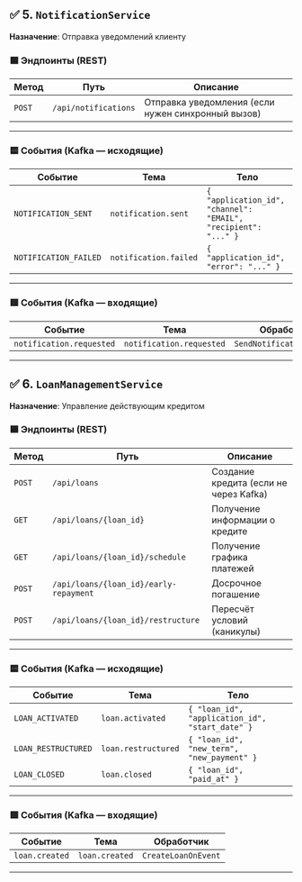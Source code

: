 ## ✅ 5. `NotificationService`
**Назначение**: Отправка уведомлений клиенту

### 🟦 Эндпоинты (REST)

| Метод | Путь | Описание |
|------|------|--------|
| `POST` | `/api/notifications` | Отправка уведомления (если нужен синхронный вызов) | |

---

### 🟨 События (Kafka — исходящие)

| Событие | Тема | Тело |
|--------|------|------|
| `NOTIFICATION_SENT` | `notification.sent` | `{ "application_id", "channel": "EMAIL", "recipient": "..." }` |
| `NOTIFICATION_FAILED` | `notification.failed` | `{ "application_id", "error": "..." }` |

---

### 🟥 События (Kafka — входящие)

| Событие | Тема | Обработчик |
|--------|------|-----------|
| `notification.requested` | `notification.requested` | `SendNotificationHandler` |

---

## ✅ 6. `LoanManagementService`
**Назначение**: Управление действующим кредитом

### 🟦 Эндпоинты (REST)

| Метод | Путь | Описание |
|------|------|--------|
| `POST` | `/api/loans` | Создание кредита (если не через Kafka) | |
| `GET`  | `/api/loans/{loan_id}` | Получение информации о кредите | |
| `GET`  | `/api/loans/{loan_id}/schedule` | Получение графика платежей | |
| `POST` | `/api/loans/{loan_id}/early-repayment` | Досрочное погашение | `{ "amount" }` |
| `POST` | `/api/loans/{loan_id}/restructure` | Пересчёт условий (каникулы) | `{ "type": "HOLIDAYS", "months": 3 }` |

---

### 🟨 События (Kafka — исходящие)

| Событие | Тема | Тело |
|--------|------|------|
| `LOAN_ACTIVATED` | `loan.activated` | `{ "loan_id", "application_id", "start_date" }` |
| `LOAN_RESTRUCTURED` | `loan.restructured` | `{ "loan_id", "new_term", "new_payment" }` |
| `LOAN_CLOSED` | `loan.closed` | `{ "loan_id", "paid_at" }` |

---

### 🟥 События (Kafka — входящие)

| Событие | Тема | Обработчик |
|--------|------|-----------|
| `loan.created` | `loan.created` | `CreateLoanOnEvent` |

---
